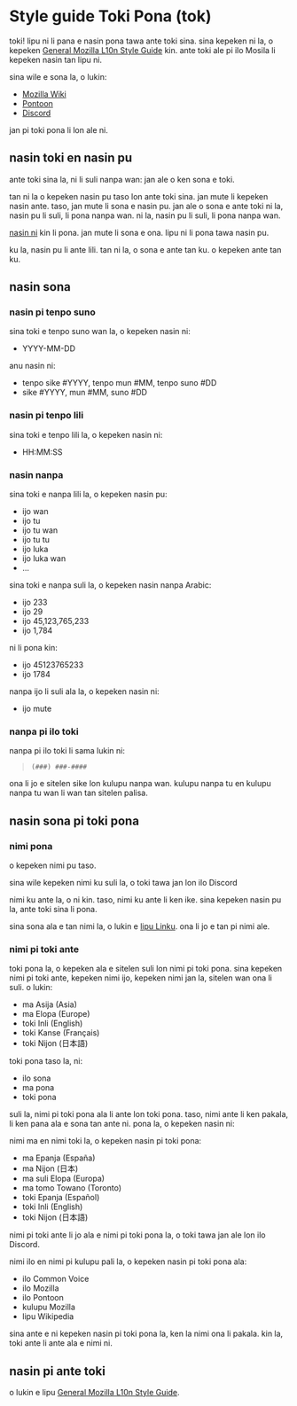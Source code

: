 # Style guide Toki Pona (tok)

toki! lipu ni li pana e nasin pona tawa ante toki sina. sina kepeken ni la, o
kepeken [General Mozilla L10n Style Guide](../mozilla_general/) kin. ante toki
ale pi ilo Mosila li kepeken nasin tan lipu ni.

sina wile e sona la, o lukin:

* [Mozilla Wiki](https://wiki.mozilla.org/L10n:Teams:tok)
* [Pontoon](https://pontoon.mozilla.org/tok/)
* [Discord](https://discord.gg/Ta2pvBeuRY)

jan pi toki pona li lon ale ni.

## nasin toki en nasin pu

ante toki sina la, ni li suli nanpa wan: jan ale o ken sona e toki.

tan ni la o kepeken nasin pu taso lon ante toki sina. jan mute li kepeken nasin
ante. taso, jan mute li sona e nasin pu. jan ale o sona e ante toki ni la, nasin
pu li suli, li pona nanpa wan. ni la, nasin pu li suli, li pona nanpa wan.

[nasin ni](https://github.com/kilipan/nasin-toki) kin li pona. jan mute li sona
e ona. lipu ni li pona tawa nasin pu.

ku la, nasin pu li ante lili. tan ni la, o sona e ante tan ku. o kepeken ante
tan ku.

## nasin sona

### nasin pi tenpo suno

sina toki e tenpo suno wan la, o kepeken nasin ni:

* YYYY-MM-DD

anu nasin ni:

* tenpo sike #YYYY, tenpo mun #MM, tenpo suno #DD
* sike #YYYY, mun #MM, suno #DD

### nasin pi tenpo lili

sina toki e tenpo lili la, o kepeken nasin ni:

* HH:MM:SS

### nasin nanpa

sina toki e nanpa lili la, o kepeken nasin pu:

* ijo wan
* ijo tu
* ijo tu wan
* ijo tu tu
* ijo luka
* ijo luka wan
* ...

sina toki e nanpa suli la, o kepeken nasin nanpa Arabic:

* ijo 233
* ijo 29
* ijo 45,123,765,233
* ijo 1,784

ni li pona kin:

* ijo 45123765233
* ijo 1784

nanpa ijo li suli ala la, o kepeken nasin ni:

* ijo mute

### nanpa pi ilo toki

nanpa pi ilo toki li sama lukin ni:

> `(###) ###-####`

ona li jo e sitelen sike lon kulupu nanpa wan. kulupu nanpa tu en kulupu nanpa
tu wan li wan tan sitelen palisa.

## nasin sona pi toki pona

### nimi pona

o kepeken nimi pu taso.

sina wile kepeken nimi ku suli la, o toki tawa jan lon ilo Discord

nimi ku ante la, o ni kin. taso, nimi ku ante li ken ike. sina kepeken nasin pu
la, ante toki sina li pona.

sina sona ala e tan nimi la, o lukin e [lipu
Linku](https://lipu-linku.github.io/). ona li jo e tan pi nimi ale.

### nimi pi toki ante

toki pona la, o kepeken ala e sitelen suli lon nimi pi toki pona. sina kepeken
nimi pi toki ante, kepeken nimi ijo, kepeken nimi jan la, sitelen wan ona li
suli. o lukin:

* ma Asija (Asia)
* ma Elopa (Europe)
* toki Inli (English)
* toki Kanse (Français)
* toki Nijon (日本語)

toki pona taso la, ni:

* ilo sona
* ma pona
* toki pona

suli la, nimi pi toki pona ala li ante lon toki pona. taso, nimi ante li ken
pakala, li ken pana ala e sona tan ante ni. pona la, o kepeken nasin ni:

nimi ma en nimi toki la, o kepeken nasin pi toki pona:

* ma Epanja (España)
* ma Nijon (日本)
* ma suli Elopa (Europa)
* ma tomo Towano (Toronto)
* toki Epanja (Español)
* toki Inli (English)
* toki Nijon (日本語)

nimi pi toki ante li jo ala e nimi pi toki pona la, o toki tawa jan ale lon ilo
Discord.

nimi ilo en nimi pi kulupu pali la, o kepeken nasin pi toki pona ala:

* ilo Common Voice
* ilo Mozilla
* ilo Pontoon
* kulupu Mozilla
* lipu Wikipedia

sina ante e ni kepeken nasin pi toki pona la, ken la nimi ona li pakala. kin
la, toki ante li ante ala e nimi ni.

## nasin pi ante toki

o lukin e lipu [General Mozilla L10n Style Guide](../mozilla_general/).
